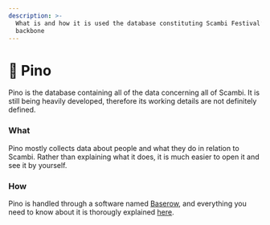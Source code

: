 ```yaml
---
description: >-
  What is and how it is used the database constituting Scambi Festival’s
  backbone
---
```


# 🌲 Pino

Pino is the database containing all of the data concerning all of Scambi. It is still being heavily developed, therefore its working details are not definitely defined.

### What

Pino mostly collects data about people and what they do in relation to Scambi. Rather than explaining what it does, it is much easier to open it and see it by yourself.

### How

Pino is handled through a software named [Baserow](../strumenti/baserow.md), and everything you need to know about it is thorougly explained [here](../strumenti/baserow.md).
